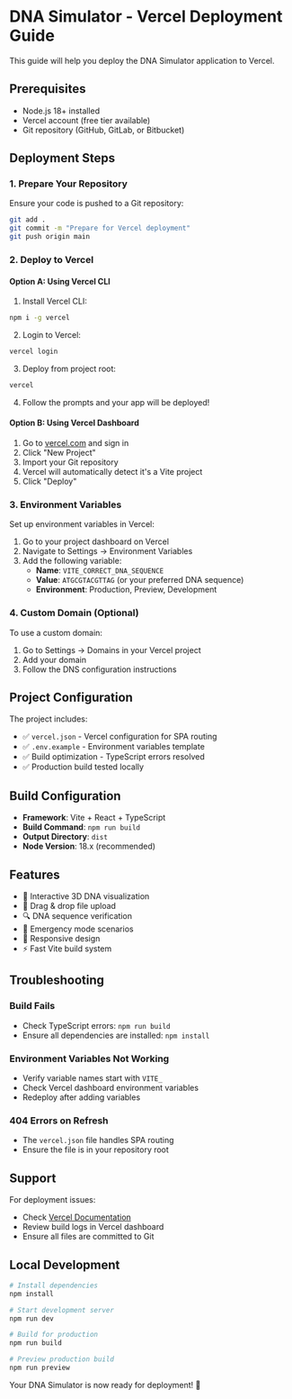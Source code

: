 # DNA Simulator - Vercel Deployment Guide

This guide will help you deploy the DNA Simulator application to Vercel.

## Prerequisites

- Node.js 18+ installed
- Vercel account (free tier available)
- Git repository (GitHub, GitLab, or Bitbucket)

## Deployment Steps

### 1. Prepare Your Repository

Ensure your code is pushed to a Git repository:

```bash
git add .
git commit -m "Prepare for Vercel deployment"
git push origin main
```

### 2. Deploy to Vercel

#### Option A: Using Vercel CLI

1. Install Vercel CLI:
```bash
npm i -g vercel
```

2. Login to Vercel:
```bash
vercel login
```

3. Deploy from project root:
```bash
vercel
```

4. Follow the prompts and your app will be deployed!

#### Option B: Using Vercel Dashboard

1. Go to [vercel.com](https://vercel.com) and sign in
2. Click "New Project"
3. Import your Git repository
4. Vercel will automatically detect it's a Vite project
5. Click "Deploy"

### 3. Environment Variables

Set up environment variables in Vercel:

1. Go to your project dashboard on Vercel
2. Navigate to Settings → Environment Variables
3. Add the following variable:
   - **Name**: `VITE_CORRECT_DNA_SEQUENCE`
   - **Value**: `ATGCGTACGTTAG` (or your preferred DNA sequence)
   - **Environment**: Production, Preview, Development

### 4. Custom Domain (Optional)

To use a custom domain:

1. Go to Settings → Domains in your Vercel project
2. Add your domain
3. Follow the DNS configuration instructions

## Project Configuration

The project includes:

- ✅ `vercel.json` - Vercel configuration for SPA routing
- ✅ `.env.example` - Environment variables template
- ✅ Build optimization - TypeScript errors resolved
- ✅ Production build tested locally

## Build Configuration

- **Framework**: Vite + React + TypeScript
- **Build Command**: `npm run build`
- **Output Directory**: `dist`
- **Node Version**: 18.x (recommended)

## Features

- 🧬 Interactive 3D DNA visualization
- 📁 Drag & drop file upload
- 🔍 DNA sequence verification
- 🚨 Emergency mode scenarios
- 📱 Responsive design
- ⚡ Fast Vite build system

## Troubleshooting

### Build Fails
- Check TypeScript errors: `npm run build`
- Ensure all dependencies are installed: `npm install`

### Environment Variables Not Working
- Verify variable names start with `VITE_`
- Check Vercel dashboard environment variables
- Redeploy after adding variables

### 404 Errors on Refresh
- The `vercel.json` file handles SPA routing
- Ensure the file is in your repository root

## Support

For deployment issues:
- Check [Vercel Documentation](https://vercel.com/docs)
- Review build logs in Vercel dashboard
- Ensure all files are committed to Git

## Local Development

```bash
# Install dependencies
npm install

# Start development server
npm run dev

# Build for production
npm run build

# Preview production build
npm run preview
```

Your DNA Simulator is now ready for deployment! 🚀